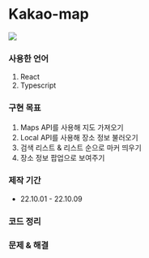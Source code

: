 # Kakao-map

<img src="https://user-images.githubusercontent.com/109572328/208230782-6f5b6e6d-3c83-4580-8a74-ee276865833a.jpeg" />

<h3>사용한 언어</h3>
<ol>
  <li>React</li>
  <li>Typescript</li>
</ol>

<h3>구현 목표</h3>
<ol>
  <li>Maps API를 사용해 지도 가져오기</li>
  <li>Local API를 사용해 장소 정보 불러오기</li>
  <li>검색 리스트 & 리스트 순으로 마커 띄우기</li>
  <li>장소 정보 팝업으로 보여주기</li>
</ol>

<h3>제작 기간</h3>
<ul>
  <li>22.10.01 - 22.10.09</li>
</ul>

<h3>코드 정리</h3>


<h3>문제 & 해결</h3>

